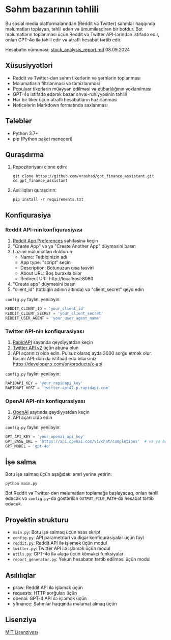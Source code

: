 # Səhm bazarının təhlili

Bu sosial media platformalarından (Reddit və Twitter) səhmlər haqqında məlumatları toplayan, təhlil edən və ümumiləşdirən bir botdur. Bot məlumatların toplanması üçün Reddit və Twitter API-lərindən istifadə edir, onları GPT-4o ilə təhlil edir və ətraflı hesabat tərtib edir.

Hesabatın nümunəsi: [stock_analysis_report.md](https://github.com/vrashad/gpt_finance_assistant/blob/main/stock_analysis_report.md) 08.09.2024

## Xüsusiyyətləri

- Reddit və Twitter-dən səhm tikerlərin və şərhlərin toplanması
- Məlumatların filtrlənməsi və təmizlənməsi
- Populyar tikerlərin müəyyən edilməsi və etibarlılığının yoxlanılması
- GPT-4o istifadə edərək bazar əhval-ruhiyyəsinin təhlili
- Hər bir tiker üçün ətraflı hesabatların hazırlanması
- Nəticələrin Markdown formatında saxlanması

## Tələblər

- Python 3.7+
- pip (Python paket meneceri)

## Quraşdırma

1. Repozitoriyanı clone edin:
   ```
   git clone https://github.com/vrashad/gpt_finance_assistant.git
   cd gpt_finance_assistant
   ```

2. Asılılıqları quraşdırın:
   ```
   pip install -r requirements.txt
   ```

## Konfiqurasiya

### Reddit API-nin konfiqurasiyası

1. [Reddit App Preferences](https://ssl.reddit.com/prefs/apps) səhifəsinə keçin
2. "Create App" və ya "Create Another App" düyməsini basın
3. Lazımi məlumatları doldurun:
   - Name: Tətbiqinizin adı
   - App type: "script" seçin
   - Description: Botunuzun qısa təsviri
   - About URL: Boş buraxıla bilər
   - Redirect URI: http://localhost:8080
4. "Create app" düyməsini basın
5. "client_id" (tətbiqin adının altında) və "client_secret" qeyd edin

`config.py` faylını yeniləyin:
```python
REDDIT_CLIENT_ID = 'your_client_id'
REDDIT_CLIENT_SECRET = 'your_client_secret'
REDDIT_USER_AGENT = 'your_user_agent_name'
```

### Twitter API-nin konfiqurasiyası

1. [RapidAPI](https://rapidapi.com/) saytında qeydiyyatdan keçin
2. [Twitter API v2](https://rapidapi.com/restocked-gAGxip8a_/api/twitter-api47) üçün abunə olun
3. API açarınızı əldə edin. Pulsuz olaraq ayda 3000 sorğu etmək olur. Rəsmi API-dən də istifaəd edə bilərsiniz https://developer.x.com/en/products/x-api

`config.py` faylını yeniləyin:
```python
RAPIDAPI_KEY = 'your_rapidapi_key'
RAPIDAPI_HOST = 'twitter-api47.p.rapidapi.com'
```

### OpenAI API-nin konfiqurasiyası

1. [OpenAI](https://openai.com/) saytında qeydiyyatdan keçin
2. API açarı əldə edin

`config.py` faylını yeniləyin:
```python
GPT_API_KEY = 'your_openai_api_key'
GPT_BASE_URL = 'https://api.openai.com/v1/chat/completions'  # və ya başqa URL istifadə edirsinizsə
GPT_MODEL = 'gpt-4o'
```

## İşə salma

Botu işə salmaq üçün aşağıdakı əmri yerinə yetirin:

```
python main.py
```

Bot Reddit və Twitter-dən məlumatları toplamağa başlayacaq, onları təhlil edəcək və `config.py`-da göstərilən `OUTPUT_FILE_PATH`-də hesabat tərtib edəcək.

## Proyektin strukturu

- `main.py`: Botu işə salmaq üçün əsas skript
- `config.py`: API parametrləri və digər konfiqurasiyalar üçün fayl
- `reddit.py`: Reddit API ilə işləmək üçün modul
- `twitter.py`: Twitter API ilə işləmək üçün modul
- `utils.py`: GPT-4o ilə əlaqə üçün köməkçi funksiyalar
- `report_generator.py`: Yekun hesabatın tərtib edilməsi üçün modul

## Asılılıqlar

- praw: Reddit API ilə işləmək üçün
- requests: HTTP sorğuları üçün
- openai: GPT-4 API ilə işləmək üçün
- yfinance: Səhmlər haqqında məlumat almaq üçün


## Lisenziya

[MIT Lisenziyası](LICENSE)
